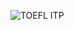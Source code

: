 ![TOEFL ITP](https://user-images.githubusercontent.com/36210723/127165512-d43a01b8-bd90-4d77-80e7-057b53096333.jpg)
